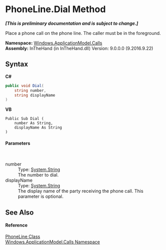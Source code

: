 # PhoneLine.Dial Method 
 _**\[This is preliminary documentation and is subject to change.\]**_

Place a phone call on the phone line. The caller must be in the foreground.

**Namespace:**&nbsp;<a href="N_Windows_ApplicationModel_Calls">Windows.ApplicationModel.Calls</a><br />**Assembly:**&nbsp;InTheHand (in InTheHand.dll) Version: 9.0.0.0 (9.2016.9.22)

## Syntax

**C#**<br />
``` C#
public void Dial(
	string number,
	string displayName
)
```

**VB**<br />
``` VB
Public Sub Dial ( 
	number As String,
	displayName As String
)
```


#### Parameters
&nbsp;<dl><dt>number</dt><dd>Type: <a href="http://msdn2.microsoft.com/en-us/library/s1wwdcbf" target="_blank">System.String</a><br />The number to dial.</dd><dt>displayName</dt><dd>Type: <a href="http://msdn2.microsoft.com/en-us/library/s1wwdcbf" target="_blank">System.String</a><br />The display name of the party receiving the phone call. This parameter is optional.</dd></dl>

## See Also


#### Reference
<a href="T_Windows_ApplicationModel_Calls_PhoneLine">PhoneLine Class</a><br /><a href="N_Windows_ApplicationModel_Calls">Windows.ApplicationModel.Calls Namespace</a><br />